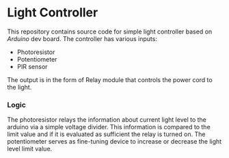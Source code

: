 <h1>Light Controller</h1>
<p>
This repository contains source code for simple light controller based on <i>Arduino</i>
dev board. The controller has various inputs:
</p>

<ul>
<li>Photoresistor</li>
<li>Potentiometer</li>
<li>PIR sensor</li>
</ul>

<p>
The output is in the form of Relay module that controls the power cord to the light.
</p>

<h3>Logic</h3>
<p>
The photoresistor relays the information about current light level to the arduino via a simple voltage divider. This information is compared to the limit value and if it is evaluated as sufficient the relay is turned on. The potentiometer serves as fine-tuning device to increase or decrease the light level limit value.
</p>